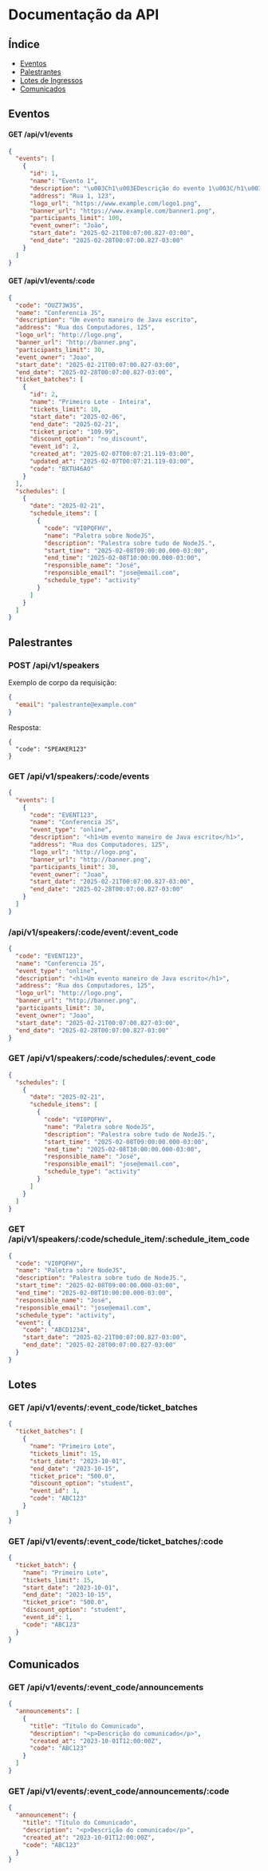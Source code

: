 # Documentação da API

## Índice

- [Eventos](#eventos)
- [Palestrantes](#palestrantes)
- [Lotes de Ingressos](#lotes)
- [Comunicados](#comunicados)

## Eventos

#### GET /api/v1/events

```json
{
  "events": [
    {
      "id": 1,
      "name": "Evento 1",
      "description": "\u003Ch1\u003EDescrição do evento 1\u003C/h1\u003E",
      "address": "Rua 1, 123",
      "logo_url": "https://www.example.com/logo1.png",
      "banner_url": "https://www.example.com/banner1.png",
      "participants_limit": 100,
      "event_owner": "João",
      "start_date": "2025-02-21T00:07:00.827-03:00",
      "end_date": "2025-02-28T00:07:00.827-03:00"
    }
  ]
}
```

#### GET /api/v1/events/:code

```json
{
  "code": "OUZ73W3S",
  "name": "Conferencia JS",
  "description": "Um evento maneiro de Java escrito",
  "address": "Rua dos Computadores, 125",
  "logo_url": "http://logo.png",
  "banner_url": "http://banner.png",
  "participants_limit": 30,
  "event_owner": "Joao",
  "start_date": "2025-02-21T00:07:00.827-03:00",
  "end_date": "2025-02-28T00:07:00.827-03:00",
  "ticket_batches": [
    {
      "id": 2,
      "name": "Primeiro Lote - Inteira",
      "tickets_limit": 10,
      "start_date": "2025-02-06",
      "end_date": "2025-02-21",
      "ticket_price": "109.99",
      "discount_option": "no_discount",
      "event_id": 2,
      "created_at": "2025-02-07T00:07:21.119-03:00",
      "updated_at": "2025-02-07T00:07:21.119-03:00",
      "code": "BXTU46AO"
    }
  ],
  "schedules": [
    {
      "date": "2025-02-21",
      "schedule_items": [
        {
          "code": "VI0PQFHV",
          "name": "Paletra sobre NodeJS",
          "description": "Palestra sobre tudo de NodeJS.",
          "start_time": "2025-02-08T09:00:00.000-03:00",
          "end_time": "2025-02-08T10:00:00.000-03:00",
          "responsible_name": "José",
          "responsible_email": "jose@email.com",
          "schedule_type": "activity"
        }
      ]
    }
  ]
}
```

## Palestrantes

### POST /api/v1/speakers

Exemplo de corpo da requisição:

```json
{
  "email": "palestrante@example.com"
}
```

Resposta:

```json:
{
  "code": "SPEAKER123"
}
```

### GET /api/v1/speakers/:code/events

```json
{
  "events": [
    {
      "code": "EVENT123",
      "name": "Conferencia JS",
      "event_type": "online",
      "description": "<h1>Um evento maneiro de Java escrito</h1>",
      "address": "Rua dos Computadores, 125",
      "logo_url": "http://logo.png",
      "banner_url": "http://banner.png",
      "participants_limit": 30,
      "event_owner": "Joao",
      "start_date": "2025-02-21T00:07:00.827-03:00",
      "end_date": "2025-02-28T00:07:00.827-03:00"
    }
  ]
}
```

### /api/v1/speakers/:code/event/:event_code

```json
{
  "code": "EVENT123",
  "name": "Conferencia JS",
  "event_type": "online",
  "description": "<h1>Um evento maneiro de Java escrito</h1>",
  "address": "Rua dos Computadores, 125",
  "logo_url": "http://logo.png",
  "banner_url": "http://banner.png",
  "participants_limit": 30,
  "event_owner": "Joao",
  "start_date": "2025-02-21T00:07:00.827-03:00",
  "end_date": "2025-02-28T00:07:00.827-03:00"
}
```

### GET /api/v1/speakers/:code/schedules/:event_code

```json
{
  "schedules": [
    {
      "date": "2025-02-21",
      "schedule_items": [
        {
          "code": "VI0PQFHV",
          "name": "Paletra sobre NodeJS",
          "description": "Palestra sobre tudo de NodeJS.",
          "start_time": "2025-02-08T09:00:00.000-03:00",
          "end_time": "2025-02-08T10:00:00.000-03:00",
          "responsible_name": "José",
          "responsible_email": "jose@email.com",
          "schedule_type": "activity"
        }
      ]
    }
  ]
}
```

### GET /api/v1/speakers/:code/schedule_item/:schedule_item_code

```json
{
  "code": "VI0PQFHV",
  "name": "Paletra sobre NodeJS",
  "description": "Palestra sobre tudo de NodeJS.",
  "start_time": "2025-02-08T09:00:00.000-03:00",
  "end_time": "2025-02-08T10:00:00.000-03:00",
  "responsible_name": "José",
  "responsible_email": "jose@email.com",
  "schedule_type": "activity",
  "event": {
    "code": "ABCD1234",
    "start_date": "2025-02-21T00:07:00.827-03:00",
    "end_date": "2025-02-28T00:07:00.827-03:00"
  }
}
```

## Lotes

### GET /api/v1/events/:event_code/ticket_batches

```json
{
  "ticket_batches": [
    {
      "name": "Primeiro Lote",
      "tickets_limit": 15,
      "start_date": "2023-10-01",
      "end_date": "2023-10-15",
      "ticket_price": "500.0",
      "discount_option": "student",
      "event_id": 1,
      "code": "ABC123"
    }
  ]
}
```

### GET /api/v1/events/:event_code/ticket_batches/:code

```json
{
  "ticket_batch": {
    "name": "Primeiro Lote",
    "tickets_limit": 15,
    "start_date": "2023-10-01",
    "end_date": "2023-10-15",
    "ticket_price": "500.0",
    "discount_option": "student",
    "event_id": 1,
    "code": "ABC123"
  }
}
```

## Comunicados

### GET /api/v1/events/:event_code/announcements

```json
{
  "announcements": [
    {
      "title": "Título do Comunicado",
      "description": "<p>Descrição do comunicado</p>",
      "created_at": "2023-10-01T12:00:00Z",
      "code": "ABC123"
    }
  ]
}
```

### GET /api/v1/events/:event_code/announcements/:code

```json
{
  "announcement": {
    "title": "Título do Comunicado",
    "description": "<p>Descrição do comunicado</p>",
    "created_at": "2023-10-01T12:00:00Z",
    "code": "ABC123"
  }
}
```
